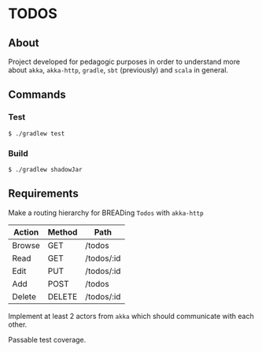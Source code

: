 # TODOS

## About

Project developed for pedagogic purposes in order to understand more about `akka`, `akka-http`, `gradle`, `sbt` (previously) and `scala` in general.

## Commands

### Test

`$ ./gradlew test`

### Build

`$ ./gradlew shadowJar`

## Requirements

Make a routing hierarchy for BREADing `Todos` with `akka-http`

| Action | Method | Path       |
|--------|--------|------------|
| Browse | GET    | /todos     |
| Read   | GET    | /todos/:id |
| Edit   | PUT    | /todos/:id |
| Add    | POST   | /todos     |
| Delete | DELETE | /todos/:id |

Implement at least 2 actors from `akka` which should communicate with each other.

Passable test coverage.

